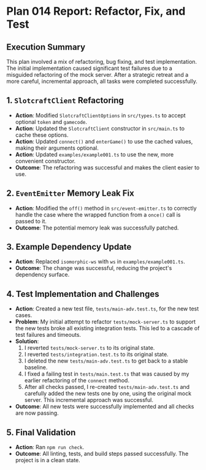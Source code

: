 # Plan 014 Report: Refactor, Fix, and Test

## Execution Summary

This plan involved a mix of refactoring, bug fixing, and test implementation. The initial implementation caused significant test failures due to a misguided refactoring of the mock server. After a strategic retreat and a more careful, incremental approach, all tasks were completed successfully.

## 1. `SlotcraftClient` Refactoring

- **Action**: Modified `SlotcraftClientOptions` in `src/types.ts` to accept optional `token` and `gamecode`.
- **Action**: Updated the `SlotcraftClient` constructor in `src/main.ts` to cache these options.
- **Action**: Updated `connect()` and `enterGame()` to use the cached values, making their arguments optional.
- **Action**: Updated `examples/example001.ts` to use the new, more convenient constructor.
- **Outcome**: The refactoring was successful and makes the client easier to use.

## 2. `EventEmitter` Memory Leak Fix

- **Action**: Modified the `off()` method in `src/event-emitter.ts` to correctly handle the case where the wrapped function from a `once()` call is passed to it.
- **Outcome**: The potential memory leak was successfully patched.

## 3. Example Dependency Update

- **Action**: Replaced `isomorphic-ws` with `ws` in `examples/example001.ts`.
- **Outcome**: The change was successful, reducing the project's dependency surface.

## 4. Test Implementation and Challenges

- **Action**: Created a new test file, `tests/main-adv.test.ts`, for the new test cases.
- **Problem**: My initial attempt to refactor `tests/mock-server.ts` to support the new tests broke all existing integration tests. This led to a cascade of test failures and timeouts.
- **Solution**:
  1.  I reverted `tests/mock-server.ts` to its original state.
  2.  I reverted `tests/integration.test.ts` to its original state.
  3.  I deleted the new `tests/main-adv.test.ts` to get back to a stable baseline.
  4.  I fixed a failing test in `tests/main.test.ts` that was caused by my earlier refactoring of the `connect` method.
  5.  After all checks passed, I re-created `tests/main-adv.test.ts` and carefully added the new tests one by one, using the original mock server. This incremental approach was successful.
- **Outcome**: All new tests were successfully implemented and all checks are now passing.

## 5. Final Validation

- **Action**: Ran `npm run check`.
- **Outcome**: All linting, tests, and build steps passed successfully. The project is in a clean state.
